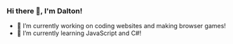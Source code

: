 ### Hi there 👋, I'm Dalton!

- 🔭 I’m currently working on coding websites and making browser games!
- 🌱 I’m currently learning JavaScript and C#!

